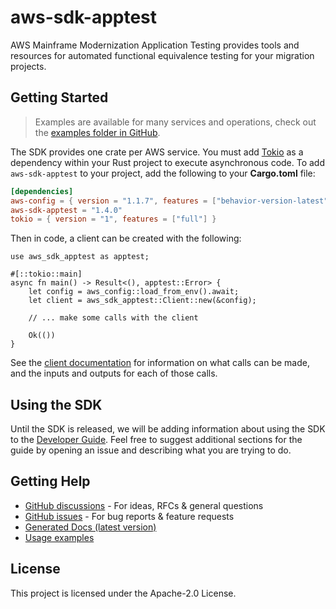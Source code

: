 # aws-sdk-apptest

AWS Mainframe Modernization Application Testing provides tools and resources for automated functional equivalence testing for your migration projects.

## Getting Started

> Examples are available for many services and operations, check out the
> [examples folder in GitHub](https://github.com/awslabs/aws-sdk-rust/tree/main/examples).

The SDK provides one crate per AWS service. You must add [Tokio](https://crates.io/crates/tokio)
as a dependency within your Rust project to execute asynchronous code. To add `aws-sdk-apptest` to
your project, add the following to your **Cargo.toml** file:

```toml
[dependencies]
aws-config = { version = "1.1.7", features = ["behavior-version-latest"] }
aws-sdk-apptest = "1.4.0"
tokio = { version = "1", features = ["full"] }
```

Then in code, a client can be created with the following:

```rust,no_run
use aws_sdk_apptest as apptest;

#[::tokio::main]
async fn main() -> Result<(), apptest::Error> {
    let config = aws_config::load_from_env().await;
    let client = aws_sdk_apptest::Client::new(&config);

    // ... make some calls with the client

    Ok(())
}
```

See the [client documentation](https://docs.rs/aws-sdk-apptest/latest/aws_sdk_apptest/client/struct.Client.html)
for information on what calls can be made, and the inputs and outputs for each of those calls.

## Using the SDK

Until the SDK is released, we will be adding information about using the SDK to the
[Developer Guide](https://docs.aws.amazon.com/sdk-for-rust/latest/dg/welcome.html). Feel free to suggest
additional sections for the guide by opening an issue and describing what you are trying to do.

## Getting Help

* [GitHub discussions](https://github.com/awslabs/aws-sdk-rust/discussions) - For ideas, RFCs & general questions
* [GitHub issues](https://github.com/awslabs/aws-sdk-rust/issues/new/choose) - For bug reports & feature requests
* [Generated Docs (latest version)](https://awslabs.github.io/aws-sdk-rust/)
* [Usage examples](https://github.com/awslabs/aws-sdk-rust/tree/main/examples)

## License

This project is licensed under the Apache-2.0 License.

